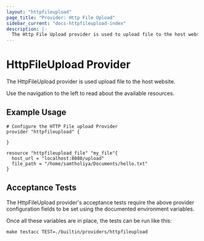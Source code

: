 ```yaml
---
layout: "httpfileupload"
page_title: "Provider: Http File Upload"
sidebar_current: "docs-httpfileupload-index"
description: |-
  The Http File Upload provider is used to upload file to the host website
---
```


# HttpFileUpload Provider

The HttpFileUpload provider is used upload file to the host website.

Use the navigation to the left to read about the available resources.

## Example Usage

```hcl
# Configure the HTTP File upload Provider
provider "httpfileupload" {

}

resource "httpfileupload_file" "my_file"{
  host_url = "localhost:8080/upload"
  file_path = "/home/samtholiya/Documents/hello.txt"
}
```

## Acceptance Tests

The HttpFileUpload provider's acceptance tests require the above provider
configuration fields to be set using the documented environment variables.

Once all these variables are in place, the tests can be run like this:

```
make testacc TEST=./builtin/providers/httpfileupload
```